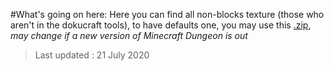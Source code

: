 #What's going on here:
Here you can find all non-blocks texture (those who aren't in the dokucraft tools), to have defaults one, you may use this [.zip](https://www.mediafire.com/file/38edw7s7rrf9lji/Content.zip/file), *may change if a new version of Minecraft Dungeon is out*

> Last updated : 21 July 2020
